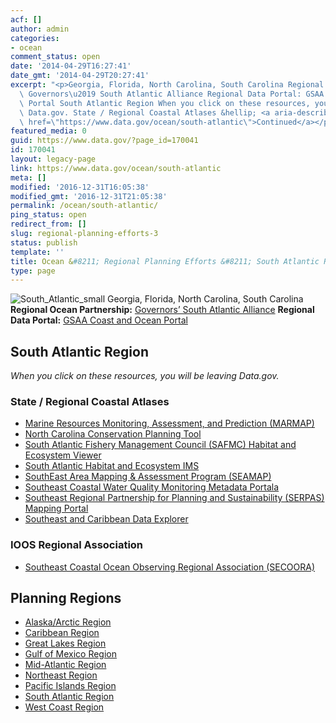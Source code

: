 ```yaml
---
acf: []
author: admin
categories:
- ocean
comment_status: open
date: '2014-04-29T16:27:41'
date_gmt: '2014-04-29T20:27:41'
excerpt: "<p>Georgia, Florida, North Carolina, South Carolina Regional Ocean Partnership:\
  \ Governors\u2019 South Atlantic Alliance Regional Data Portal: GSAA Coast and Ocean\
  \ Portal South Atlantic Region When you click on these resources, you will be leaving\
  \ Data.gov. State / Regional Coastal Atlases &hellip; <a aria-describedby=\"post-title-170041\"\
  \ href=\"https://www.data.gov/ocean/south-atlantic\">Continued</a></p>\n"
featured_media: 0
guid: https://www.data.gov/?page_id=170041
id: 170041
layout: legacy-page
link: https://www.data.gov/ocean/south-atlantic
meta: []
modified: '2016-12-31T16:05:38'
modified_gmt: '2016-12-31T21:05:38'
permalink: /ocean/south-atlantic/
ping_status: open
redirect_from: []
slug: regional-planning-efforts-3
status: publish
template: ''
title: Ocean &#8211; Regional Planning Efforts &#8211; South Atlantic Region
type: page
---
```




![South_Atlantic_small](https://s3.amazonaws.com/bsp-ocsit-prod-east-appdata/datagov/wordpress/2014/04/South_Atlantic_small.jpg)
Georgia, Florida, North Carolina, South Carolina
**Regional Ocean Partnership:** [Governors’ South Atlantic Alliance](http://www.southatlanticalliance.org/)
**Regional Data Portal:** [GSAA Coast and Ocean Portal](http://gsaaportal.org/)



South Atlantic Region
---------------------



*When you click on these resources, you will be leaving Data.gov.*


### State / Regional Coastal Atlases



* [Marine Resources Monitoring, Assessment, and Prediction (MARMAP)](http://www.dnr.sc.gov/marine/mrri/MARMAP/marmap.html)
* [North Carolina Conservation Planning Tool](http://www.onencnaturally.org/pages/ConservationPlanningTool.html)
* [South Atlantic Fishery Management Council (SAFMC) Habitat and Ecosystem Viewer](http://www.safmc.net/EcosystemManagement/EcosystemBoundaries/MappingandGISData/tabid/632/Default.aspx)
* [South Atlantic Habitat and Ecosystem IMS](http://ocean.floridamarine.org/efh_coral/ims/viewer.htm)
* [SouthEast Area Mapping & Assessment Program (SEAMAP)](http://www.seamap.org/)
* [Southeast Coastal Water Quality Monitoring Metadata Portala](http://www.gcrc.uga.edu/wqmeta/)
* [Southeast Regional Partnership for Planning and Sustainability (SERPAS) Mapping Portal](https://serppas.org/)
* [Southeast and Caribbean Data Explorer](https://catalog.data.gov/dataset/noaas-southeast-and-caribbean-data-explorer-geoportal)



### IOOS Regional Association



* [Southeast Coastal Ocean Observing Regional Association (SECOORA)](http://secoora.org/)










Planning Regions
----------------




* [Alaska/Arctic Region](/ocean/page/regional-planning/alaska-arctic "Permanent Link to Alaska/Arctic Region")
* [Caribbean Region](/ocean/page/regional-planning/caribbean "Permanent Link to Caribbean Region")
* [Great Lakes Region](/ocean/page/regional-planning/great-lakes "Permanent Link to Great Lakes Region")
* [Gulf of Mexico Region](/ocean/page/regional-planning/gulf-of-mexico "Permanent Link to Gulf of Mexico Region")
* [Mid-Atlantic Region](/ocean/page/regional-planning/mid-atlantic "Permanent Link to Mid-Atlantic Region")
* [Northeast Region](/ocean/page/regional-planning/northeast "Permanent Link to Northeast Region")
* [Pacific Islands Region](/ocean/page/regional-planning/pacific-islands "Permanent Link to Pacific Islands Region")
* [South Atlantic Region](/ocean/page/regional-planning/south-atlantic "Permanent Link to South Atlantic Region")
* [West Coast Region](/ocean/page/regional-planning/west-coast "Permanent Link to West Coast Region")








